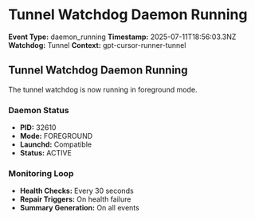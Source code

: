 # Tunnel Watchdog Daemon Running

**Event Type:** daemon_running
**Timestamp:** 2025-07-11T18:56:03.3NZ
**Watchdog:** Tunnel
**Context:** gpt-cursor-runner-tunnel


## Tunnel Watchdog Daemon Running

The tunnel watchdog is now running in foreground mode.

### Daemon Status
- **PID:** 32610
- **Mode:** FOREGROUND
- **Launchd:** Compatible
- **Status:** ACTIVE

### Monitoring Loop
- **Health Checks:** Every 30 seconds
- **Repair Triggers:** On health failure
- **Summary Generation:** On all events


